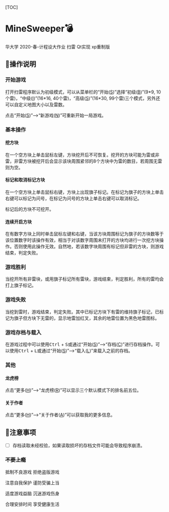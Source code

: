 [TOC]

# MineSweeper💣

华大学 2020-春-计程设大作业 扫雷 Qt实现 xp重制版

<!--简单的操作说明及注意事项-->

## 👋操作说明


### 开始游戏

打开扫雷程序默认为初级模式，可以从菜单栏的“开始(<u>S</u>)”选择“初级(<u>B</u>)”(9\*9, 10个雷)，“中级(<u>I</u>)”(16\*16, 40个雷)，“高级(<u>S</u>)”(16\*30, 99个雷)三个模式，另外还可以自定义地图大小以及雷数。

点击“开始(<u>S</u>)”-->“新游戏(<u>N</u>)”可重新开始一局游戏。

### 基本操作

#### 挖方块

在一个空方块上单击鼠标左键，方块挖开后不可恢复。挖开的方块可能为雷或非雷，非雷方块被挖开后会显示该块周围紧邻的8个方块中为雷的数目，若周围无雷则为空。

#### 标记和取消标记方块

在一个空方块上单击鼠标右键，方块上出现旗子标记。在标记为旗子的方块上单击右键可以标记为问号，在标记为问号的方块上单击右键可以取消标记。

标记后的方块不可挖开。

#### 连续开启方块

在有数字方块上同时单击鼠标左键和右键，当该方块周围标记为旗子的方块数等于该位置数字时该操作有效，相当于对该数字周围未打开的方块均进行一次挖方块操作。否则使用此操作无效。自然地，若该数字块周围有标记但非雷的方块，则游戏结束，判定失败。

### 游戏胜利

当挖开所有非雷块，或用旗子标记所有雷块，游戏结束，判定胜利，所有的雷均会打上旗子标记。

### 游戏失败

当挖到雷时，游戏结束，判定失败。其中已标记方块下有雷的维持旗子标记，已标记为旗子但方块下无雷的，显示地雷加红叉，其余的地雷位置为黑色地雷图标。

### 游戏存档与载入

在游戏过程中可以使用<kbd>Ctrl</kbd> + <kbd>S</kbd>或通过“开始(<u>S</u>)”-->“存档(<u>C</u>)”进行存档操作。可以使用<kbd>Ctrl</kbd> + <kbd>L</kbd>或通过“开始(<u>S</u>)”-->“载入(<u>L</u>)”来载入之前的存档。

### 其他

#### 龙虎榜

点击“更多(<u>H</u>)”-->“龙虎榜(<u>R</u>)”可以显示三个默认模式下的排名前五位。

#### 关于作者

点击“更多(<u>H</u>)”-->“关于作者(<u>A</u>)”可以获取我的更多信息。

## 👀注意事项

- [ ] 存档读取未经校验，如果读取损坏的存档文件可能会导致程序崩溃。

### ~~不要上瘾~~

抵制不良游戏 拒绝盗版游戏

注意自我保护 谨防受骗上当

适度游戏益脑 沉迷游戏伤身

合理安排时间 享受健康生活

